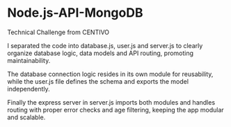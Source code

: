 # Node.js-API-MongoDB
Technical Challenge from CENTIVO

I separated the code into database.js, user.js and server.js to clearly organize database logic, data models and API routing, promoting maintainability. 

The database connection logic resides in its own module for reusability, while the user.js file defines the schema and exports the model independently. 

Finally the express server in server.js imports both modules and handles routing with proper error checks and age filtering, keeping the app modular and scalable.
